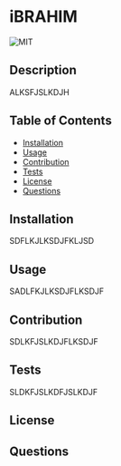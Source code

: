 
  # iBRAHIM

  ![MIT](https://img.shields.io/badge/License-MIT-green)

  ## Description
  ALKSFJSLKDJH

  ## Table of Contents
  * [Installation](#installation)
  * [Usage](#usage)
  * [Contribution](#contribution)
  * [Tests](#tests)
  * [License](#license)
  * [Questions](#questions)
  
  ## Installation
  SDFLKJLKSDJFKLJSD

  ## Usage
  SADLFKJLKSDJFLKSDJF

  ## Contribution
  SDLKFJSLKDJFLKSDJF

  ## Tests
  SLDKFJSLKDFJSLKDJF

  ## License

  ## Questions
  